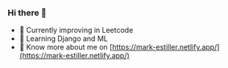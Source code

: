 ### Hi there 👋

- 🔭 Currently improving in Leetcode 
- 🌱 Learning Django and ML
- 💬 Know more about me on [https://mark-estiller.netlify.app/](https://mark-estiller.netlify.app/)

<!--
**markestiller/markestiller** is a ✨ _special_ ✨ repository because its `README.md` (this file) appears on your GitHub profile.

Here are some ideas to get you started:

- 🔭 I’m currently working on 
- 🌱 I’m currently learning Django and ML
- 💬 Know more about me on [https://mark-estiller.netlify.app/](https://mark-estiller.netlify.app/)
-->
